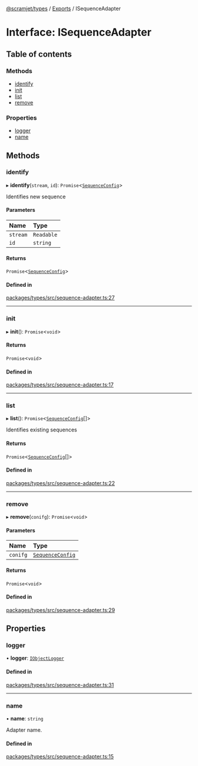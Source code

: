 [@scramjet/types](../README.md) / [Exports](../modules.md) / ISequenceAdapter

# Interface: ISequenceAdapter

## Table of contents

### Methods

- [identify](isequenceadapter.md#identify)
- [init](isequenceadapter.md#init)
- [list](isequenceadapter.md#list)
- [remove](isequenceadapter.md#remove)

### Properties

- [logger](isequenceadapter.md#logger)
- [name](isequenceadapter.md#name)

## Methods

### identify

▸ **identify**(`stream`, `id`): `Promise`<[`SequenceConfig`](../modules.md#sequenceconfig)\>

Identifies new sequence

#### Parameters

| Name | Type |
| :------ | :------ |
| `stream` | `Readable` |
| `id` | `string` |

#### Returns

`Promise`<[`SequenceConfig`](../modules.md#sequenceconfig)\>

#### Defined in

[packages/types/src/sequence-adapter.ts:27](https://github.com/scramjetorg/transform-hub/blob/HEAD/packages/types/src/sequence-adapter.ts#L27)

___

### init

▸ **init**(): `Promise`<`void`\>

#### Returns

`Promise`<`void`\>

#### Defined in

[packages/types/src/sequence-adapter.ts:17](https://github.com/scramjetorg/transform-hub/blob/HEAD/packages/types/src/sequence-adapter.ts#L17)

___

### list

▸ **list**(): `Promise`<[`SequenceConfig`](../modules.md#sequenceconfig)[]\>

Identifies existing sequences

#### Returns

`Promise`<[`SequenceConfig`](../modules.md#sequenceconfig)[]\>

#### Defined in

[packages/types/src/sequence-adapter.ts:22](https://github.com/scramjetorg/transform-hub/blob/HEAD/packages/types/src/sequence-adapter.ts#L22)

___

### remove

▸ **remove**(`conifg`): `Promise`<`void`\>

#### Parameters

| Name | Type |
| :------ | :------ |
| `conifg` | [`SequenceConfig`](../modules.md#sequenceconfig) |

#### Returns

`Promise`<`void`\>

#### Defined in

[packages/types/src/sequence-adapter.ts:29](https://github.com/scramjetorg/transform-hub/blob/HEAD/packages/types/src/sequence-adapter.ts#L29)

## Properties

### logger

• **logger**: [`IObjectLogger`](iobjectlogger.md)

#### Defined in

[packages/types/src/sequence-adapter.ts:31](https://github.com/scramjetorg/transform-hub/blob/HEAD/packages/types/src/sequence-adapter.ts#L31)

___

### name

• **name**: `string`

Adapter name.

#### Defined in

[packages/types/src/sequence-adapter.ts:15](https://github.com/scramjetorg/transform-hub/blob/HEAD/packages/types/src/sequence-adapter.ts#L15)
